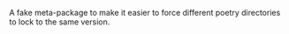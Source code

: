 A fake meta-package to make it easier to force different poetry directories to lock to the same version.
